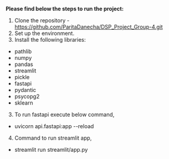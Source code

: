 **Please find below the steps to run the project:**

1. Clone the repository - https://github.com/ParitaDanecha/DSP_Project_Group-4.git
2. Set up the environment.
3. Install the following libraries:
  - pathlib
  - numpy
  - pandas
  - streamlit
  - pickle
  - fastapi
  - pydantic
  - psycopg2
  - sklearn

3. To run fastapi execute below command,
- uvicorn api.fastapi:app --reload

4. Command to run streamlit app,
- streamlit run streamlit/app.py 
